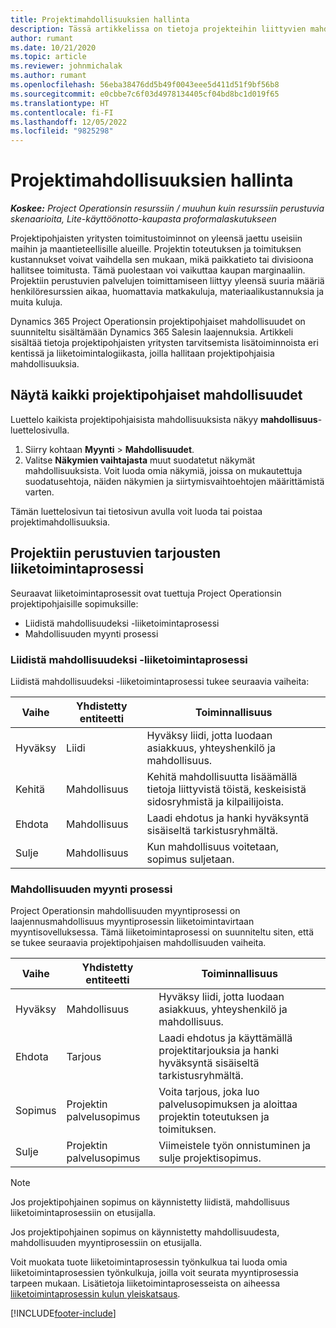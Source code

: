 ```yaml
---
title: Projektimahdollisuuksien hallinta
description: Tässä artikkelissa on tietoja projekteihin liittyvien mahdollisuuksien käyttämisestä.
author: rumant
ms.date: 10/21/2020
ms.topic: article
ms.reviewer: johnmichalak
ms.author: rumant
ms.openlocfilehash: 56eba38476dd5b49f0043eee5d411d51f9bf56b8
ms.sourcegitcommit: e0cbbe7c6f03d4978134405cf04bd8bc1d019f65
ms.translationtype: HT
ms.contentlocale: fi-FI
ms.lasthandoff: 12/05/2022
ms.locfileid: "9825298"
---
```

# <a name="manage-project-opportunities"></a>Projektimahdollisuuksien hallinta

_**Koskee:** Project Operationsin resurssiin / muuhun kuin resurssiin perustuvia skenaarioita, Lite-käyttöönotto-kaupasta proformalaskutukseen_

Projektipohjaisten yritysten toimitustoiminnot on yleensä jaettu useisiin maihin ja maantieteellisille alueille. Projektin toteutuksen ja toimituksen kustannukset voivat vaihdella sen mukaan, mikä paikkatieto tai divisioona hallitsee toimitusta. Tämä puolestaan voi vaikuttaa kaupan marginaaliin. Projektiin perustuvien palvelujen toimittamiseen liittyy yleensä suuria määriä henkilöresurssien aikaa, huomattavia matkakuluja, materiaalikustannuksia ja muita kuluja.

Dynamics 365 Project Operationsin projektipohjaiset mahdollisuudet on suunniteltu sisältämään Dynamics 365 Salesin laajennuksia. Artikkeli sisältää tietoja projektipohjaisten yritysten tarvitsemista lisätoiminnoista eri kentissä ja liiketoimintalogiikasta, joilla hallitaan projektipohjaisia mahdollisuuksia.

## <a name="view-all-project-based-opportunities"></a>Näytä kaikki projektipohjaiset mahdollisuudet

Luettelo kaikista projektipohjaisista mahdollisuuksista näkyy **mahdollisuus**-luettelosivulla. 

1. Siirry kohtaan **Myynti** > **Mahdollisuudet**.
2. Valitse **Näkymien vaihtajasta** muut suodatetut näkymät mahdollisuuksista. Voit luoda omia näkymiä, joissa on mukautettuja suodatusehtoja, näiden näkymien ja siirtymisvaihtoehtojen määrittämistä varten.

Tämän luettelosivun tai tietosivun avulla voit luoda tai poistaa projektimahdollisuuksia.

## <a name="business-process-flow-for-project-based-deals"></a>Projektiin perustuvien tarjousten liiketoimintaprosessi

Seuraavat liiketoimintaprosessit ovat tuettuja Project Operationsin projektipohjaisille sopimuksille:

- Liidistä mahdollisuudeksi -liiketoimintaprosessi
- Mahdollisuuden myynti prosessi

### <a name="lead-to-opportunity-business-process"></a>Liidistä mahdollisuudeksi -liiketoimintaprosessi 
Liidistä mahdollisuudeksi -liiketoimintaprosessi tukee seuraavia vaiheita:

| Vaihe | Yhdistetty entiteetti | Toiminnallisuus |
| --- | --- | --- |
| Hyväksy | Liidi | Hyväksy liidi, jotta luodaan asiakkuus, yhteyshenkilö ja mahdollisuus. |
| Kehitä | Mahdollisuus | Kehitä mahdollisuutta lisäämällä tietoja liittyvistä töistä, keskeisistä sidosryhmistä ja kilpailijoista. |
| Ehdota | Mahdollisuus | Laadi ehdotus ja hanki hyväksyntä sisäiseltä tarkistusryhmältä. |
| Sulje | Mahdollisuus | Kun mahdollisuus voitetaan, sopimus suljetaan. |

### <a name="opportunity-sales-process"></a>Mahdollisuuden myynti prosessi
Project Operationsin mahdollisuuden myyntiprosessi on laajennusmahdollisuus myyntiprosessin liiketoimintavirtaan myyntisovelluksessa. Tämä liiketoimintaprosessi on suunniteltu siten, että se tukee seuraavia projektipohjaisen mahdollisuuden vaiheita.

| Vaihe | Yhdistetty entiteetti | Toiminnallisuus |
| --- | --- | --- |
| Hyväksy | Mahdollisuus | Hyväksy liidi, jotta luodaan asiakkuus, yhteyshenkilö ja mahdollisuus. |
| Ehdota | Tarjous | Laadi ehdotus ja käyttämällä projektitarjouksia ja hanki hyväksyntä sisäiseltä tarkistusryhmältä. |
| Sopimus | Projektin palvelusopimus | Voita tarjous, joka luo palvelusopimuksen ja aloittaa projektin toteutuksen ja toimituksen. |
| Sulje | Projektin palvelusopimus | Viimeistele työn onnistuminen ja sulje projektisopimus. |

> [!NOTE]
> Jos projektipohjainen sopimus on käynnistetty liidistä, mahdollisuus liiketoimintaprosessiin on etusijalla.
>
> Jos projektipohjainen sopimus on käynnistetty mahdollisuudesta, mahdollisuuden myyntiprosessiin on etusijalla.

Voit muokata tuote liiketoimintaprosessin työnkulkua tai luoda omia liiketoimintaprosessien työnkulkuja, joilla voit seurata myyntiprosessia tarpeen mukaan. Lisätietoja liiketoimintaprosesseista on aiheessa [liiketoimintaprosessin kulun yleiskatsaus](/dynamics365/customerengagement/on-premises/customize/business-process-flows-overview).


[!INCLUDE[footer-include](../includes/footer-banner.md)]
